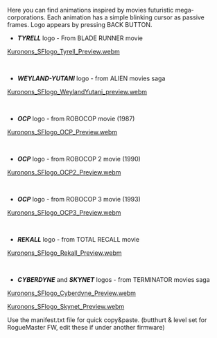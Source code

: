 Here you can find animations inspired by movies futuristic mega-corporations.
Each animation has a simple blinking cursor as passive frames.
Logo appears by pressing BACK BUTTON.

- ___TYRELL___ logo - From BLADE RUNNER movie

[Kuronons_SFlogo_Tyrell_Preview.webm](https://user-images.githubusercontent.com/110337784/193908556-dcc1acca-9f79-496f-8b9c-1ad938223e5d.webm) 

<BR>
    
- ___WEYLAND-YUTANI___ logo - from ALIEN movies saga
    
[Kuronons_SFlogo_WeylandYutani_preview.webm](https://user-images.githubusercontent.com/110337784/193909211-3d87da37-6dda-4674-816d-be50425dc7b1.webm)
    
<BR>
    
- ___OCP___ logo - from ROBOCOP movie (1987)
    
[Kuronons_SFlogo_OCP_Preview.webm](https://user-images.githubusercontent.com/110337784/193909244-431c53a0-2822-462d-a87e-b3a9e88cc92f.webm)

<BR>
    
- ___OCP___ logo - from ROBOCOP 2 movie (1990)
    
[Kuronons_SFlogo_OCP2_Preview.webm](https://user-images.githubusercontent.com/110337784/194722975-73c2122f-ca72-401f-8d88-04009a45a076.webm)

<BR>
    
- ___OCP___ logo - from ROBOCOP 3 movie (1993)
    
[Kuronons_SFlogo_OCP3_Preview.webm](https://user-images.githubusercontent.com/110337784/194718158-b1d37d91-9e27-4f01-852d-957636e23028.webm)
    
<BR>
    
- ___REKALL___ logo - from TOTAL RECALL movie
    
[Kuronons_SFlogo_Rekall_Preview.webm](https://user-images.githubusercontent.com/110337784/193909274-5036edbe-14bc-4383-9634-4623872b2161.webm)
    
<BR>
    
- ___CYBERDYNE___ and ___SKYNET___ logos - from TERMINATOR movies saga
    
[Kuronons_SFlogo_Cyberdyne_Preview.webm](https://user-images.githubusercontent.com/110337784/193909318-c371d601-d8c6-414c-82f3-484e8c9a63fa.webm)
    
[Kuronons_SFlogo_Skynet_Preview.webm](https://user-images.githubusercontent.com/110337784/193909341-93e78927-448d-47f9-9338-46be676b91ee.webm)

    
Use the manifest.txt file for quick copy&paste. (butthurt & level set for RogueMaster FW, edit these if under another firmware)
